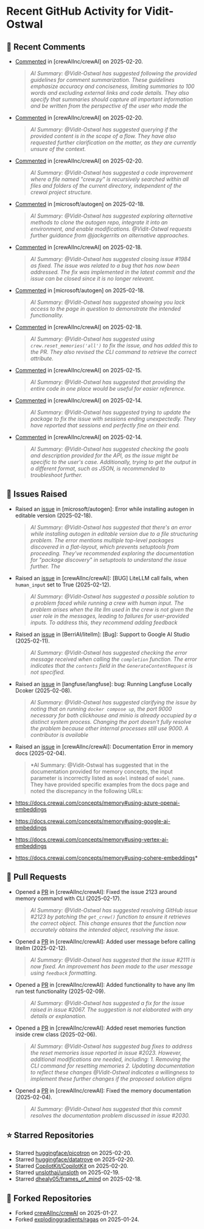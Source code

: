 # Recent GitHub Activity for Vidit-Ostwal

## 💬 Recent Comments
- [Commented](https://github.com/crewAIInc/crewAI/issues/2051#issuecomment-2671690311) in [crewAIInc/crewAI] on 2025-02-20.
  > *AI Summary: @Vidit-Ostwal has suggested following the provided guidelines for comment summarization. These guidelines emphasize accuracy and conciseness, limiting summaries to 100 words and excluding external links and code details. They also specify that summaries should capture all important information and be written from the perspective of the user who made the*
- [Commented](https://github.com/crewAIInc/crewAI/issues/2123#issuecomment-2670361982) in [crewAIInc/crewAI] on 2025-02-20.
  > *AI Summary: @Vidit-Ostwal has suggested querying if the provided content is in the scope of a flow. They have also requested further clarification on the matter, as they are currently unsure of the context.*
- [Commented](https://github.com/crewAIInc/crewAI/issues/2123#issuecomment-2670361167) in [crewAIInc/crewAI] on 2025-02-20.
  > *AI Summary: @Vidit-Ostwal has suggested a code improvement where a file named "crew.py" is recursively searched within all files and folders of the current directory, independent of the crewai project structure.*
- [Commented](https://github.com/microsoft/autogen/issues/5591#issuecomment-2666323375) in [microsoft/autogen] on 2025-02-18.
  > *AI Summary: @Vidit-Ostwal has suggested exploring alternative methods to clone the autogen repo, integrate it into an environment, and enable modifications. @Vidit-Ostwal requests further guidance from @jackgerrits on alternative approaches.*
- [Commented](https://github.com/crewAIInc/crewAI/pull/1985#issuecomment-2665955523) in [crewAIInc/crewAI] on 2025-02-18.
  > *AI Summary: @Vidit-Ostwal has suggested closing issue #1984 as fixed. The issue was related to a bug that has now been addressed. The fix was implemented in the latest commit and the issue can be closed since it is no longer relevant.*
- [Commented](https://github.com/microsoft/autogen/issues/5579#issuecomment-2665605410) in [microsoft/autogen] on 2025-02-18.
  > *AI Summary: @Vidit-Ostwal has suggested showing you lack access to the page in question to demonstrate the intended functionality.*
- [Commented](https://github.com/crewAIInc/crewAI/issues/2123#issuecomment-2664518371) in [crewAIInc/crewAI] on 2025-02-18.
  > *AI Summary: @Vidit-Ostwal has suggested using `crew.reset_memories('all')` to fix the issue, and has added this to the PR. They also revised the CLI command to retrieve the correct attribute.*
- [Commented](https://github.com/crewAIInc/crewAI/issues/2131#issuecomment-2660681309) in [crewAIInc/crewAI] on 2025-02-15.
  > *AI Summary: @Vidit-Ostwal has suggested that providing the entire code in one place would be useful for easier reference.*
- [Commented](https://github.com/crewAIInc/crewAI/issues/2102#issuecomment-2659922689) in [crewAIInc/crewAI] on 2025-02-14.
  > *AI Summary: @Vidit-Ostwal has suggested trying to update the package to fix the issue with sessions ending unexpectedly. They have reported that sessions end perfectly fine on their end.*
- [Commented](https://github.com/crewAIInc/crewAI/issues/2105#issuecomment-2659884693) in [crewAIInc/crewAI] on 2025-02-14.
  > *AI Summary: @Vidit-Ostwal has suggested checking the goals and description provided for the API, as the issue might be specific to the user's case. Additionally, trying to get the output in a different format, such as JSON, is recommended to troubleshoot further.*

## 🐛 Issues Raised
- Raised an [issue](https://github.com/microsoft/autogen/issues/5591) in [microsoft/autogen]: Error while installing autogen in editable version (2025-02-18).
  > *AI Summary: @Vidit-Ostwal has suggested that there's an error while installing autogen in editable version due to a file structuring problem. The error mentions multiple top-level packages discovered in a flat-layout, which prevents setuptools from proceeding. They've recommended exploring the documentation for "package discovery" in setuptools to understand the issue further. The*
- Raised an [issue](https://github.com/crewAIInc/crewAI/issues/2111) in [crewAIInc/crewAI]: [BUG] LiteLLM call fails, when `human_input` set to True (2025-02-12).
  > *AI Summary: @Vidit-Ostwal has suggested a possible solution to a problem faced while running a crew with human input. The problem arises when the lite llm used in the crew is not given the user role in the messages, leading to failures for user-provided inputs. To address this, they recommend adding feedback*
- Raised an [issue](https://github.com/BerriAI/litellm/issues/8467) in [BerriAI/litellm]: [Bug]: Support to Google AI Studio (2025-02-11).
  > *AI Summary: @Vidit-Ostwal has suggested checking the error message received when calling the `completion` function. The error indicates that the `contents` field in the `GenerateContentRequest` is not specified.*
- Raised an [issue](https://github.com/langfuse/langfuse/issues/5432) in [langfuse/langfuse]: bug: Running Langfuse Locally Dcoker (2025-02-08).
  > *AI Summary: @Vidit-Ostwal has suggested clarifying the issue by noting that on running `docker compose up`, the port 9000 necessary for both clickhouse and minio is already occupied by a distinct system process. Changing the port doesn't fully resolve the problem because other internal processes still use 9000. A contributor is available*
- Raised an [issue](https://github.com/crewAIInc/crewAI/issues/2030) in [crewAIInc/crewAI]: Documentation Error in memory docs (2025-02-04).
  > *AI Summary: @Vidit-Ostwal has suggested that in the documentation provided for memory concepts, the input parameter is incorrectly listed as `model` instead of `model_name`. They have provided specific examples from the docs page and noted the discrepancy in the following URLs:

- https://docs.crewai.com/concepts/memory#using-azure-openai-embeddings
- https://docs.crewai.com/concepts/memory#using-google-ai-embeddings
- https://docs.crewai.com/concepts/memory#using-vertex-ai-embeddings
- https://docs.crewai.com/concepts/memory#using-cohere-embeddings*

## 🚀 Pull Requests
- Opened a [PR](https://github.com/crewAIInc/crewAI/pull/2155) in [crewAIInc/crewAI]: Fixed the issue 2123 around memory command with CLI (2025-02-17).
  > *AI Summary: @Vidit-Ostwal has suggested resolving GitHub issue #2123 by patching the `get_crew()` function to ensure it retrieves the correct object. This change ensures that the function now accurately obtains the intended object, resolving the issue.*
- Opened a [PR](https://github.com/crewAIInc/crewAI/pull/2112) in [crewAIInc/crewAI]: Added user message before calling litellm (2025-02-12).
  > *AI Summary: @Vidit-Ostwal has suggested that the issue #2111 is now fixed. An improvement has been made to the user message using `feedback` formatting.*
- Opened a [PR](https://github.com/crewAIInc/crewAI/pull/2071) in [crewAIInc/crewAI]: Added functionality to have any llm run test functionality (2025-02-09).
  > *AI Summary: @Vidit-Ostwal has suggested a fix for the issue raised in issue #2067. The suggestion is not elaborated with any details or explanation.*
- Opened a [PR](https://github.com/crewAIInc/crewAI/pull/2047) in [crewAIInc/crewAI]: Added reset memories function inside crew class (2025-02-06).
  > *AI Summary: @Vidit-Ostwal has suggested bug fixes to address the reset memories issue reported in issue #2023. However, additional modifications are needed, including: 1. Removing the CLI command for resetting memories 2. Updating documentation to reflect these changes @Vidit-Ostwal indicates a willingness to implement these further changes if the proposed solution aligns*
- Opened a [PR](https://github.com/crewAIInc/crewAI/pull/2031) in [crewAIInc/crewAI]: Fixed the memory documentation (2025-02-04).
  > *AI Summary: @Vidit-Ostwal has suggested that this commit resolves the documentation problem discussed in issue #2030.*

## ⭐ Starred Repositories
- Starred [huggingface/picotron](https://github.com/huggingface/picotron) on 2025-02-20.
- Starred [huggingface/datatrove](https://github.com/huggingface/datatrove) on 2025-02-20.
- Starred [CopilotKit/CopilotKit](https://github.com/CopilotKit/CopilotKit) on 2025-02-20.
- Starred [unslothai/unsloth](https://github.com/unslothai/unsloth) on 2025-02-19.
- Starred [dhealy05/frames_of_mind](https://github.com/dhealy05/frames_of_mind) on 2025-02-18.

## 🍴 Forked Repositories
- Forked [crewAIInc/crewAI](https://github.com/Vidit-Ostwal/crewAI) on 2025-01-27.
- Forked [explodinggradients/ragas](https://github.com/Vidit-Ostwal/ragas) on 2025-01-24.
